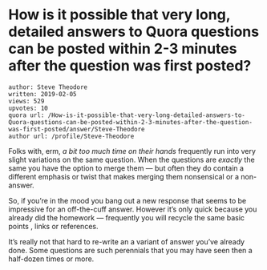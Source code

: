 # How is it possible that very long, detailed answers to Quora questions can be posted within 2-3 minutes after the question was first posted?

	author: Steve Theodore
	written: 2019-02-05
	views: 529
	upvotes: 10
	quora url: /How-is-it-possible-that-very-long-detailed-answers-to-Quora-questions-can-be-posted-within-2-3-minutes-after-the-question-was-first-posted/answer/Steve-Theodore
	author url: /profile/Steve-Theodore


Folks with, erm, _a bit too much time on their hands_  frequently run into very slight variations on the same question. When the questions are _exactly_  the same you have the option to merge them — but often they do contain a different emphasis or twist that makes merging them nonsensical or a non-answer.

So, if you’re in the mood you bang out a new response that seems to be impressive for an off-the-cuff answer. However it’s only quick because you already did the homework — frequently you will recycle the same basic points , links or references.

It’s really not that hard to re-write an a variant of answer you’ve already done. Some questions are such perennials that you may have seen then a half-dozen times or more.

